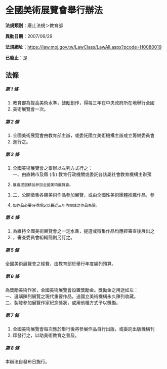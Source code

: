 # 全國美術展覽會舉行辦法

**法規類別**：廢止法規＞教育部

**異動日期**：2007/06/29  

**法規網址**：https://law.moj.gov.tw/LawClass/LawAll.aspx?pcode=H0080019

**已廢止**：是



## 法條
##### 第 1 條
1. 教育部為提高美術水準，鼓勵創作，得每三年在中央政府所在地舉行全國
1. 美術展覽會一次。

##### 第 2 條
1. 全國美術展覽會由教育部主辦，或委託國立美術機構主辦成立籌備委員會
1. 進行之。

##### 第 3 條
1. 全國美術展覽會之舉辦以左列方式行之：  
一、由直轄市及縣 (市) 教育行政機關或委託各該屬社會教育機構主辦預
1.     展會提選精品參加全國美術展覽會。
1. 二、公開徵集各類美術作品參加展覽，或由全國性美術團體推薦作品，參
1.     加作品必要時得規定以最近三年內完成之作品為限。

##### 第 4 條
1. 為維持全國美術展覽會之一定水準，提選或徵集作品均應經審查後展出之
1. ，審查委員會組織簡則另訂之。

##### 第 5 條
全國美術展覽會之經費，由教育部於舉行年度編列預算。

##### 第 6 條
為獎勵美術作家，全國美術展覽會設置獎勵金。獎勵金之用途如左：  
一、選購陳列展覽之現代重要作品，送國立美術機構永久陳列收藏。  
二、製發參加展覽作家紀念獎狀，或用他種方式予以獎勵。

##### 第 7 條
1. 全國美術展覽會每次應於舉行後將參展作品自行出版，或委託出版機構刊
1. 印發行之，以助美術教育之普及。

##### 第 8 條
本辦法自發布日施行。



